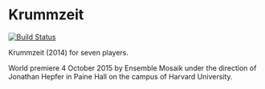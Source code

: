 Krummzeit
=========

[![Build Status](
    https://travis-ci.org/trevorbaca/krummzeit.svg)](
    https://travis-ci.org/trevorbaca/krummzeit)
<!---
[![Code style: black](
    https://img.shields.io/badge/code%20style-black-000000.svg)](
    https://github.com/ambv/black)
-->

Krummzeit (2014) for seven players.

World premiere 4 October 2015 by Ensemble Mosaik under the direction of
Jonathan Hepfer in Paine Hall on the campus of Harvard University.
